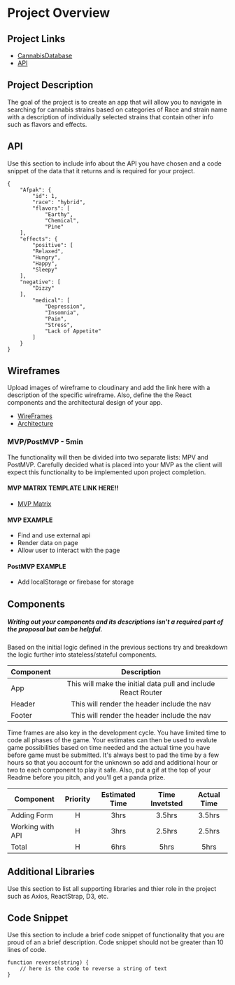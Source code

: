 # Project Overview

## Project Links

- [CannabisDatabase](https://github.com/woodrow-t/CannabisDatabase)
- [API](http://strainapi.evanbusse.com/nsB8jbD/strains/search/all)

## Project Description

The goal of the project is to create an app that will allow you to navigate in searching for cannabis strains based on categories of Race and strain name with a description of individually selected strains that contain other info such as flavors and effects.

## API

Use this section to include info about the API you have chosen and a code snippet of the data that it returns and is required for your project. 


```
{
	"Afpak": {
		"id": 1,
		"race": "hybrid",
		"flavors": [
			"Earthy",
			"Chemical",
			"Pine"
	],
	"effects": {
		"positive": [
		"Relaxed",
		"Hungry",
		"Happy",
		"Sleepy"
	],
	"negative": [
		"Dizzy"
	],
		"medical": [
			"Depression",
			"Insomnia",
			"Pain",
			"Stress",
			"Lack of Appetite"
		]
	}
}
```


## Wireframes

Upload images of wireframe to cloudinary and add the link here with a description of the specific wireframe. Also, define the the React components and the architectural design of your app.

- [WireFrames](https://imgur.com/a/x6tfmiw)
- [Architecture](https://imgur.com/eaXDBPe)


### MVP/PostMVP - 5min

The functionality will then be divided into two separate lists: MPV and PostMVP.  Carefully decided what is placed into your MVP as the client will expect this functionality to be implemented upon project completion.  

#### MVP MATRIX TEMPLATE LINK HERE!!

- [MVP Matrix](https://imgur.com/eaXDBPe)

#### MVP EXAMPLE
- Find and use external api 
- Render data on page 
- Allow user to interact with the page

#### PostMVP EXAMPLE

- Add localStorage or firebase for storage

## Components
##### Writing out your components and its descriptions isn't a required part of the proposal but can be helpful.

Based on the initial logic defined in the previous sections try and breakdown the logic further into stateless/stateful components. 

| Component | Description | 
| --- | :---: |  
| App | This will make the initial data pull and include React Router| 
| Header | This will render the header include the nav | 
| Footer | This will render the header include the nav | 


Time frames are also key in the development cycle.  You have limited time to code all phases of the game.  Your estimates can then be used to evalute game possibilities based on time needed and the actual time you have before game must be submitted. It's always best to pad the time by a few hours so that you account for the unknown so add and additional hour or two to each component to play it safe. Also, put a gif at the top of your Readme before you pitch, and you'll get a panda prize.

| Component | Priority | Estimated Time | Time Invetsted | Actual Time |
| --- | :---: |  :---: | :---: | :---: |
| Adding Form | H | 3hrs| 3.5hrs | 3.5hrs |
| Working with API | H | 3hrs| 2.5hrs | 2.5hrs |
| Total | H | 6hrs| 5hrs | 5hrs |

## Additional Libraries
 Use this section to list all supporting libraries and thier role in the project such as Axios, ReactStrap, D3, etc. 

## Code Snippet

Use this section to include a brief code snippet of functionality that you are proud of an a brief description.  Code snippet should not be greater than 10 lines of code. 

```
function reverse(string) {
	// here is the code to reverse a string of text
}
```
